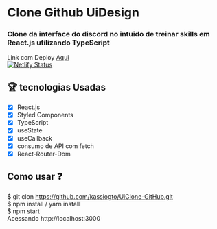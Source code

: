 # Clone Github UiDesign
### Clone da interface do discord no intuido de treinar skills em React.js utilizando TypeScript
Link com Deploy <a href='uiclon-github.netlify.app/'>Aqui</a>
<br>
[![Netlify Status](https://api.netlify.com/api/v1/badges/610deac3-5728-4c5f-8ee6-8afaa2a17693/deploy-status)](uiclon-github.netlify.app/)

## :trophy: tecnologias Usadas
 - [x] React.js
 - [x] Styled Components
 - [x] TypeScript
 - [x] useState
 - [x] useCallback
 - [x] consumo de API com fetch
 - [x] React-Router-Dom
 
## Como usar :question:

$ git clon https://github.com/kassiogto/UiClone-GitHub.git
<br>
$ npm install / yarn install
<br>
$ npm start
<br>
Acessando http://localhost:3000

